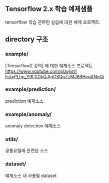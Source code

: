 ## Tensorflow 2.x 학습 예제샘플
tensorflow 학습 관련된 실습에 대한 예제 프로젝트.

## directory 구조
### example/
[Tensorflow2 강의] 에 대한 예제소스 프로젝트 <br/>
https://www.youtube.com/playlist?list=PLtm_YtKTtDkQJtgGSQnZzMJBRHyqANnQi

### example/prediction/
prediction 예제소스

### example/anomaly/
anomaly detection 예제소스

### utils/
공통유틸에 관련된 소스

### dataset/
예제소스 내 사용될 dataset